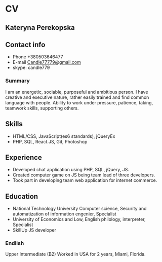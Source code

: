 # CV

## Kateryna  Perekopska

## Contact info	
* Phone		+380503646477	
* E-mail		Candle77779@gmail.com	
* skype: candle779	

### Summary	
I am an energetic, sociable, purposeful and ambitious person.  I have creative and executive nature, rather easily trained and find common language with people. Ability to work under pressure, patience, taking, teamwork skills, supporting others.	

## Skills	
* HTML/CSS, JavaScript(es6 standards), jQueryEx	
* PHP, SQL,  React.JS,  Git, Photoshop  	

## Experience	
* Developed chat application using PHP, SQL, jQuery, JS. 	
* Created computer game on JS being team lead of three developers. 	 
* Took part in developing  team web application for internet commerce.	


## Education	
* National Technology University Computer science, Security and automatization of information engenier, Specialist
* University of Economics and Low, English philology, interpreter, Specialist	
* SkillUp JS developer 	

### Endlish	
Upper Intermediate (B2) Worked in USA for 2 years, Miami, Florida.	
